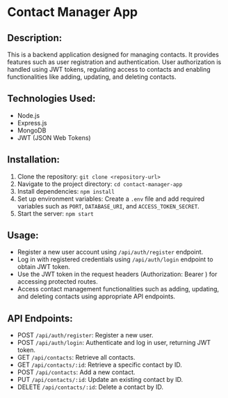 # Contact Manager App

## Description:
This is a backend application designed for managing contacts. It provides features such as user registration and authentication. User authorization is handled using JWT tokens, regulating access to contacts and enabling functionalities like adding, updating, and deleting contacts.

## Technologies Used:
- Node.js
- Express.js
- MongoDB
- JWT (JSON Web Tokens)

## Installation:
1. Clone the repository: `git clone <repository-url>`
2. Navigate to the project directory: `cd contact-manager-app`
3. Install dependencies: `npm install`
4. Set up environment variables: Create a `.env` file and add required variables such as `PORT`, `DATABASE_URI`, and `ACCESS_TOKEN_SECRET`.
5. Start the server: `npm start`

## Usage:
- Register a new user account using `/api/auth/register` endpoint.
- Log in with registered credentials using `/api/auth/login` endpoint to obtain JWT token.
- Use the JWT token in the request headers (Authorization: Bearer <token>) for accessing protected routes.
- Access contact management functionalities such as adding, updating, and deleting contacts using appropriate API endpoints.

## API Endpoints:
- POST `/api/auth/register`: Register a new user.
- POST `/api/auth/login`: Authenticate and log in user, returning JWT token.
- GET `/api/contacts`: Retrieve all contacts.
- GET `/api/contacts/:id`: Retrieve a specific contact by ID.
- POST `/api/contacts`: Add a new contact.
- PUT `/api/contacts/:id`: Update an existing contact by ID.
- DELETE `/api/contacts/:id`: Delete a contact by ID.
